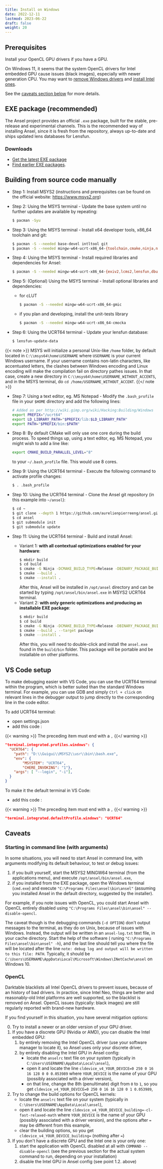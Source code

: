 ```yaml
---
title: Install on Windows
date: 2022-12-11
lastmod: 2023-06-22
draft: false
weight: 20
---
```


## Prerequisites

Install your OpenCL GPU drivers if you have a GPU.

On Windows 11, it seems that the system OpenCL drivers for Intel embedded GPU cause issues (black images), especially with newer generation CPU. You may want to [remove Windows drivers](https://community.intel.com/t5/OpenCL-for-CPU/uninstall-Intel-OpenCL/m-p/1134032#M5756) and [install Intel ones](https://www.intel.com/content/www/us/en/developer/articles/tool/opencl-drivers.html#proc-graph-section).

See the [caveats section below](#caveats) for more details.

## EXE package (recommended)

The Ansel project provides an official `.exe` package, built for the stable, pre-release and experimental channels. This is the recommended way of installing Ansel, since it is fresh from the repository, always up-to-date and ships updated lens databases for Lensfun.

### Downloads

- [Get the latest EXE package](https://nightly.link/aurelienpierreeng/ansel/workflows/win-nightly/master/ansel.stable.win64.zip)
- [Find earlier EXE packages](https://github.com/aurelienpierreeng/ansel/releases/tag/v0.0.0).

## Building from source code manually

- Step 1:  Install MSYS2 (instructions and prerequisites can be found on the official website: https://www.msys2.org)
- Step 2:  Using the MSYS terminal - Update the base system until no further updates are available by repeating:
  ```bash
  $ pacman -Syu
  ```
- Step 3:  Using the MSYS terminal - Install x64 developer tools, x86_64 toolchain and git:
  ```bash
  $ pacman -S --needed base-devel intltool git
  $ pacman -S --needed mingw-w64-ucrt-x86_64-{toolchain,cmake,ninja,nsis,autotools}
- Step 4:  Using the MSYS terminal - Install required libraries and dependencies for Ansel:
  ```bash
  $ pacman -S --needed mingw-w64-ucrt-x86_64-{exiv2,lcms2,lensfun,dbus-glib,openexr,sqlite3,libxslt,libsoup,libavif,libheif,libwebp,libsecret,lua,graphicsmagick,openjpeg2,gtk3,pugixml,libexif,osm-gps-map,drmingw,gettext,python3,iso-codes,python-jsonschema,python-setuptools}
  ```
- Step 5:  (Optional)  Using the MSYS terminal - Install optional libraries and dependencies:

  - for cLUT
    ```bash
    $ pacman -S --needed mingw-w64-ucrt-x86_64-gmic
    ```
  - if you plan and developing, install the unit-tests library
    ```bash
    $ pacman -S --needed mingw-w64-ucrt-x86_64-cmocka
    ```
- Step 6:  Using the UCRT64 terminal - Update your lensfun database:
  ```bash
  $ lensfun-update-data
  ```

{{< note >}}
MSYS will initialize a personal Unix-like `/home` folder, by default located in `C:\\msys64\home\USERNAME` where `USERNAME` is your current Windows username. If your username contains non-latin characters, like accentuated letters, the clashes between Windows encoding and Linux encoding will make the compilation fail on directory pathes issues. In that case, create a new directory in `C:\\msys64\home\USERNAME_WITHOUT_ACCENTS`, and in the MSYS terminal, do `cd /home/USERNAME_WITHOUT_ACCENT`.
{{</ note >}}

- Step 7:  Using a text editor, eg. MS Notepad - Modify the `.bash_profile` file in your `$HOME` directory and add the following lines:
  ```bash
  # Added as per http://wiki.gimp.org/wiki/Hacking:Building/Windows
  export PREFIX="/ucrt64"
  export LD_LIBRARY_PATH="$PREFIX/lib:$LD_LIBRARY_PATH"
  export PATH="$PREFIX/bin:$PATH"
  ```
- Step 8:  By default CMake will only use one core during the build process. To speed things up, using a text editor, eg. MS Notepad, you might wish to add a line like:
  ```bash
  export CMAKE_BUILD_PARALLEL_LEVEL="8"
  ```
  to your `~/.bash_profile` file. This would use 8 cores.
  
- Step 9:  Using the UCRT64 terminal - Execute the following command to activate profile changes:
  ```bash
  $ . .bash_profile
  ```
- Step 10:  Using the UCRT64 terminal - Clone the Ansel git repository (in this example into `~/ansel`):
  ```bash
  $ cd ~
  $ git clone --depth 1 https://github.com/aurelienpierreeng/ansel.git
  $ cd ansel
  $ git submodule init
  $ git submodule update
  ```
- Step 11:  Using the UCRT64 terminal - Build and install Ansel:
  - Variant 1: __with all contextual optimizations enabled for your hardware__:
    ```bash
    $ mkdir build
    $ cd build
    $ cmake -G Ninja -DCMAKE_BUILD_TYPE=Release -DBINARY_PACKAGE_BUILD=OFF -DCMAKE_INSTALL_PREFIX=/opt/ansel ../.
    $ cmake --build .
    $ cmake --install .
    ```
    After this, Ansel will be installed in `/opt/ansel` directory and can be started by typing `/opt/ansel/bin/ansel.exe` in MSYS2 UCRT64 terminal.
  - Variant 2: __with only generic optimizations and producing an installable EXE package__:
    ```bash
    $ mkdir build
    $ cd build
    $ cmake -G Ninja -DCMAKE_BUILD_TYPE=Release -DBINARY_PACKAGE_BUILD=ON -DCMAKE_INSTALL_PREFIX=/opt/ansel ../.
    $ cmake --build . --target package
    $ cmake --install .
    ```
    After this, you will need to double-click and install the `ansel.exe` found in the `build/bin` folder. This package will be portable and be installable on other platforms.

## VS Code setup

To make debugging easier with VS Code, you can use the UCRT64 terminal within the program, which is better suited than the standard Windows terminal. For example, you can use GDB and simply `Ctrl + click` on relevant lines in the debugger output to jump directly to the corresponding line in the code editor.

To add UCRT64 terminal:
- open settings.json
- add this code :

{{< warning >}} The preceding item must end with a `,` {{</ warning >}}

```json 
"terminal.integrated.profiles.windows": {
  "UCRT64": {
    "path": "D:\\Guigui\\MSYS2\\usr\\bin\\bash.exe",
    "env": {
        "MSYSTEM": "UCRT64",
        "CHERE_INVOKING": "1"},
    "args": [ "--login", "-i"],
  }
}
```
To make it the default terminal in VS Code:
- add this code :

{{< warning >}} The preceding item must end with a `,` {{</ warning >}}

```json
"terminal.integrated.defaultProfile.windows": "UCRT64"
```

## Caveats

### Starting in command line (with arguments)

In some situations, you will need to start Ansel in command line, with arguments modifying its default behaviour, to test or debug issues:

1. if you built yourself, start the MSYS2 MINGW64 terminal (from the applications menu), and execute `/opt/ansel/bin/ansel.exe`,
2. if you installed from the EXE package, open the Windows terminal (`cmd.exe`) and execute `"C:\Programs Files\ansel\bin\ansel"` (assuming you installed Ansel in the default directory, suggested by the installer).

For example, if you note issues with OpenCL, you could start Ansel with OpenCL entirely disabled using `"C:\Programs Files\ansel\bin\ansel" --disable-opencl`.

The caveat though is the debugging commands (`-d OPTION`) don't output messages to the terminal, as they do on Unix, because of issues with Windows. Instead, the output will be written in an `ansel-log.txt` text file, in your cache directory. Start the help of the software ( runing `"C:\Programs Files\ansel\bin\ansel" -h`), and the last line should tell you where the file will be located after the line `note: debug log and output will be written to this file: PATH`. Typically, it should be `C:\Users\USERNAME\AppData\Local\Microsoft\Windows\INetCache\ansel` on Windows 10.

### OpenCL

Darktable blacklists all Intel OpenCL drivers to prevent issues, because of an history of bad drivers. In practice, since Intel Neo, things are better and reasonably-old Intel platforms are well supported, so the blacklist is removed on Ansel. OpenCL issues (typically: black images) are still regularly reported with brand-new hardware.

If you find yourself in this situation, you have several mitigation options:

0. Try to install a newer or an older version of your GPU driver.
1. If you have a discrete GPU (Nvidia or AMD), you can disable the Intel embedded GPU:
    1. by entirely removing the Intel OpenCL driver (use your software manager to locate it), so Ansel uses only your discrete driver,
    2. by entirely disabling the Intel GPU in Ansel config:
        - locate the `anselrc` text file on your system (typically in `C:\Users\USERNAME\AppData\Local\ansel`),
        - open it and locate the line `cldevice_v4_YOUR_DEVICE=0 250 0 16 16 128 0 0 0.053989` where `YOUR_DEVICE` is the name of your GPU (possibly associated with a driver version),
        - on that line, change the 8th (penultimate) digit from `0` to `1`, so you get `cldevice_v4_YOUR_DEVICE=0 250 0 16 16 128 0 1 0.053989`,
2. Try to change the build options for OpenCL kernels:
    - locate the `anselrc` text file on your system (typically in `C:\Users\USERNAME\AppData\Local\ansel`),
    - open it and locate the line `cldevice_v4_YOUR_DEVICE_building=-cl-fast-relaxed-math` where `YOUR_DEVICE` is the name of your GPU (possibly associated with a driver version), and the options after `=` may be different from this example,
    - clear the building options, so you get `cldevice_v4_YOUR_DEVICE_building=` (nothing after `=`)
3. If you don't have a discrete GPU and the Intel one is your only one:
    1. start the application with OpenCL disabled at all with `COMMAND --disable-opencl` (see the previous section for the actual system command to run, depending on your installation)
    2. disable the Intel GPU in Ansel config (see point 1.2. above)

